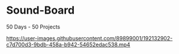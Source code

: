 # Sound-Board
50 Days - 50 Projects


https://user-images.githubusercontent.com/89899001/192132902-c7d700d3-9bdb-458a-b942-54652edac538.mp4


